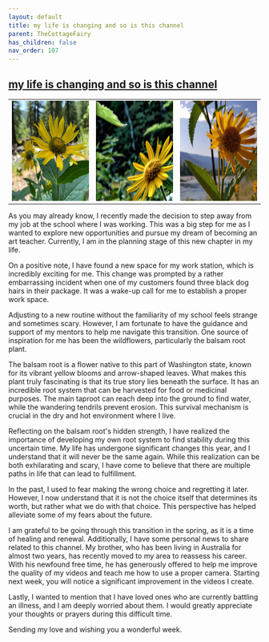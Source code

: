```yaml
---
layout: default
title: my life is changing and so is this channel
parent: TheCottageFairy
has_children: false
nav_order: 107
---
```


## [my life is changing and so is this channel](https://www.youtube.com/watch?v=sWfcgeDth_w)

<div>
<table align="center">
	<tr>
		<td align="center">
			<img src="../../posters/my_life_is_changing_and_so_is_this_channel-[sWfcgeDth_w]/generated_00.png" height="200" width="200"/>
		</td>
		<td align="center">
			<img src="../../posters/my_life_is_changing_and_so_is_this_channel-[sWfcgeDth_w]/generated_01.png" height="200" width="200"/>
		</td>
		<td align="center">
			<img src="../../posters/my_life_is_changing_and_so_is_this_channel-[sWfcgeDth_w]/generated_02.png" height="200" width="200"/>
		</td>
	</tr>
</table>
</div>

As you may already know, I recently made the decision to step away from my job at the school where I was working. This was a big step for me as I wanted to explore new opportunities and pursue my dream of becoming an art teacher. Currently, I am in the planning stage of this new chapter in my life. 

On a positive note, I have found a new space for my work station, which is incredibly exciting for me. This change was prompted by a rather embarrassing incident when one of my customers found three black dog hairs in their package. It was a wake-up call for me to establish a proper work space.

Adjusting to a new routine without the familiarity of my school feels strange and sometimes scary. However, I am fortunate to have the guidance and support of my mentors to help me navigate this transition. One source of inspiration for me has been the wildflowers, particularly the balsam root plant.

The balsam root is a flower native to this part of Washington state, known for its vibrant yellow blooms and arrow-shaped leaves. What makes this plant truly fascinating is that its true story lies beneath the surface. It has an incredible root system that can be harvested for food or medicinal purposes. The main taproot can reach deep into the ground to find water, while the wandering tendrils prevent erosion. This survival mechanism is crucial in the dry and hot environment where I live.

Reflecting on the balsam root's hidden strength, I have realized the importance of developing my own root system to find stability during this uncertain time. My life has undergone significant changes this year, and I understand that it will never be the same again. While this realization can be both exhilarating and scary, I have come to believe that there are multiple paths in life that can lead to fulfillment.

In the past, I used to fear making the wrong choice and regretting it later. However, I now understand that it is not the choice itself that determines its worth, but rather what we do with that choice. This perspective has helped alleviate some of my fears about the future.

I am grateful to be going through this transition in the spring, as it is a time of healing and renewal. Additionally, I have some personal news to share related to this channel. My brother, who has been living in Australia for almost two years, has recently moved to my area to reassess his career. With his newfound free time, he has generously offered to help me improve the quality of my videos and teach me how to use a proper camera. Starting next week, you will notice a significant improvement in the videos I create.

Lastly, I wanted to mention that I have loved ones who are currently battling an illness, and I am deeply worried about them. I would greatly appreciate your thoughts or prayers during this difficult time.

Sending my love and wishing you a wonderful week.